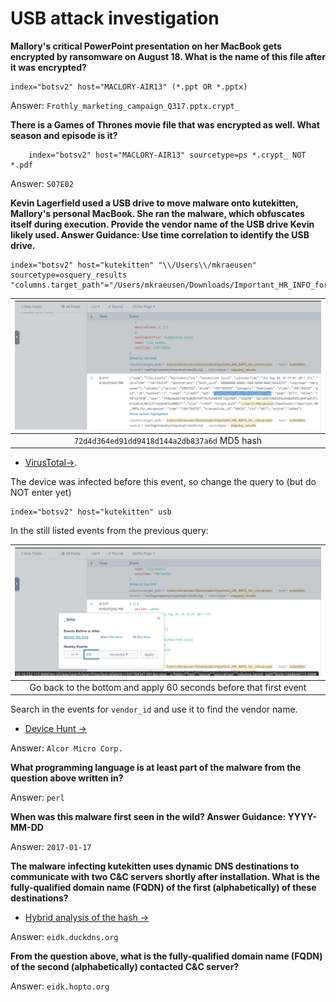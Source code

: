 # USB attack investigation

**Mallory's critical PowerPoint presentation on her MacBook gets encrypted by ransomware on August 18. What is the name of this file after it was encrypted?**

    index="botsv2" host="MACLORY-AIR13" (*.ppt OR *.pptx)
	
Answer: `Frothly_marketing_campaign_Q317.pptx.crypt_`

**There is a Games of Thrones movie file that was encrypted as well. What season and episode is it?**

        index="botsv2" host="MACLORY-AIR13" sourcetype=ps *.crypt_ NOT *.pdf
	
Answer: `S07E02`

**Kevin Lagerfield used a USB drive to move malware onto kutekitten, Mallory's personal MacBook. She ran the malware, which obfuscates itself during execution. Provide the vendor name of the USB drive Kevin likely used. Answer Guidance: Use time correlation to identify the USB drive.**

    index="botsv2" host="kutekitten" "\\/Users\\/mkraeusen" sourcetype=osquery_results "columns.target_path"="/Users/mkraeusen/Downloads/Important_HR_INFO_for_mkraeusen"

| ![Results](../../_static/images/splunk-usb.png)
|:--:|
| `72d4d364ed91dd9418d144a2db837a6d` MD5 hash |

* [VirusTotal->](https://www.virustotal.com/gui/file/befa9bfe488244c64db096522b4fad73fc01ea8c4cd0323f1cbdee81ba008271).

The device was infected before this event, so change the query to (but do NOT enter yet) 

    index="botsv2" host="kutekitten" usb

In the still listed events from the previous query:

| ![Results](../../_static/images/splunk-usb2.png)
|:--:|
| Go back to the bottom and apply 60 seconds before that first event |

Search in the events for `vendor_id` and use it to find the vendor name.

* [Device Hunt ->](https://devicehunt.com/)

Answer: `Alcor Micro Corp.`

**What programming language is at least part of the malware from the question above written in?**

Answer: `perl`

**When was this malware first seen in the wild? Answer Guidance: YYYY-MM-DD**

Answer: `2017-01-17`

**The malware infecting kutekitten uses dynamic DNS destinations to communicate with two C&C servers shortly after installation. What is the fully-qualified domain name (FQDN) of the first (alphabetically) of these destinations?**

* [Hybrid analysis of the hash ->](https://www.hybrid-analysis.com/sample/befa9bfe488244c64db096522b4fad73fc01ea8c4cd0323f1cbdee81ba008271?environmentId=300)
	
Answer: `eidk.duckdns.org`

**From the question above, what is the fully-qualified domain name (FQDN) of the second (alphabetically) contacted C&C server?**

Answer: `eidk.hopto.org`
